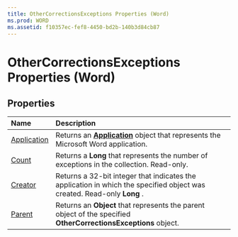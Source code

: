 ```yaml
---
title: OtherCorrectionsExceptions Properties (Word)
ms.prod: WORD
ms.assetid: f10357ec-fef8-4450-bd2b-140b3d84cb87
---
```



# OtherCorrectionsExceptions Properties (Word)

## Properties



|**Name**|**Description**|
|:-----|:-----|
|[Application](othercorrectionsexceptions-application-property-word.md)|Returns an  **[Application](application-object-word.md)** object that represents the Microsoft Word application.|
|[Count](othercorrectionsexceptions-count-property-word.md)|Returns a  **Long** that represents the number of exceptions in the collection. Read-only.|
|[Creator](othercorrectionsexceptions-creator-property-word.md)|Returns a 32-bit integer that indicates the application in which the specified object was created. Read-only  **Long** .|
|[Parent](othercorrectionsexceptions-parent-property-word.md)|Returns an  **Object** that represents the parent object of the specified **OtherCorrectionsExceptions** object.|

